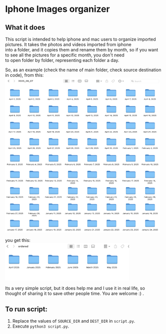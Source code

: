 # Iphone Images organizer  

## What it does  
This script is intended to help iphone and mac users to organize imported pictures. It takes the photos and videos imported from iphone  
into a folder, and it copies them and rename them by month, so if you want to see all the pictures for a specific month, you don't need   
to open folder by folder, representing each folder a day.  

So, as an example (check the name of main folder, check source destination in code), from this:  
<img src="images/original_files.png" width="500" height="500">  

you get this:   
<img src="images/processed.png" width="400">  

Its a very simple script, but it does help me and I use it in real life, so thought of sharing it to save other people time. You are welcome :) .  

## To run script:  
1. Replace the values of `SOURCE_DIR` and `DEST_DIR` in `script.py`.  
2. Execute `python3 script.py`.  

